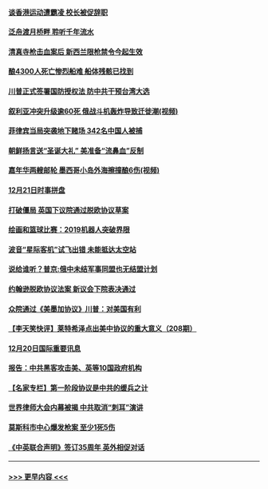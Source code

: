 #### [谈香港运动遭霸凌 校长被促辞职](../pages/prog202/a102734865.md?t=12220544) 
#### [泛舟渡月桥畔 聆听千年流水](../pages/prog202/a102734863.md?t=12220544) 
#### [清真寺枪击血案后 新西兰限枪禁令今起生效](../pages/prog202/a102734655.md?t=12220544) 
#### [酿4300人死亡惨烈船难 船体残骸已找到](../pages/prog202/a102734585.md?t=12220544) 
#### [川普正式签署国防授权法 防中共干预台湾大选](../pages/prog202/a102734587.md?t=12220544) 
#### [叙利亚冲突升级逾60死 俄战斗机轰炸导致迁徙潮(视频)](../pages/prog202/a102734403.md?t=12220544) 
#### [菲律宾当局突袭地下赌场 342名中国人被捕](../pages/prog202/a102734392.md?t=12220544) 
#### [朝鲜扬言送“圣诞大礼” 美准备“流鼻血”反制](../pages/prog202/a102734387.md?t=12220544) 
#### [嘉年华两艘邮轮 墨西哥小岛外海擦撞酿6伤(视频)](../pages/prog202/a102734357.md?t=12220544) 
#### [12月21日时事拼盘](../pages/prog202/a102734213.md?t=12220544) 
#### [打破僵局 英国下议院通过脱欧协议草案](../pages/prog202/a102734197.md?t=12220544) 
#### [绘画和篮球比赛：2019机器人突破界限](../pages/prog202/a102734175.md?t=12220544) 
#### [波音“星际客机”试飞出错 未能抵达太空站](../pages/prog202/a102734149.md?t=12220544) 
#### [说给谁听？普京:俄中未结军事同盟也无结盟计划](../pages/prog202/a102734128.md?t=12220544) 
#### [约翰逊脱欧协议法案 新议会下院表决通过](../pages/prog202/a102734008.md?t=12220544) 
#### [众院通过《美墨加协议》川普：对美国有利](../pages/prog202/a102733996.md?t=12220544) 
#### [【李天笑快评】莱特希泽点出美中协议的重大意义（208期）](../pages/prog202/a102733955.md?t=12220544) 
#### [12月20日国际重要讯息](../pages/prog202/a102733811.md?t=12220544) 
#### [报告：中共黑客攻击美、英等10国政府机构](../pages/prog202/a102733695.md?t=12220544) 
#### [【名家专栏】第一阶段协议是中共的缓兵之计](../pages/prog202/a102733104.md?t=12220544) 
#### [世界律师大会内幕被揭 中共取消“刺耳”演讲](../pages/prog202/a102733621.md?t=12220544) 
#### [莫斯科市中心爆发枪案 至少1死5伤](../pages/prog202/a102733367.md?t=12220544) 
#### [《中英联合声明》签订35周年 英外相促对话](../pages/prog202/a102733192.md?t=12220544) 

----
#### [ >>> 更早内容 <<< ](../indexes/prog202-earlier.md)
